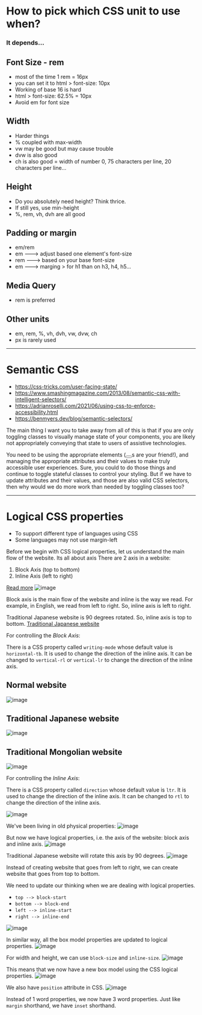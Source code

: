 # How to pick which CSS unit to use when?

### It depends...

## Font Size - rem

- most of the time 1 rem = 16px
- you can set it to html > font-size: 10px
- Working of base 16 is hard
- html > font-size: 62.5% = 10px
- Avoid em for font size

## Width

- Harder things
- % coupled with max-width
- vw may be good but may cause trouble
- dvw is also good
- ch is also good = width of number 0, 75 characters per line, 20 characters per line...

## Height

- Do you absolutely need height? Think thrice.
- If still yes, use min-height
- %, rem, vh, dvh are all good

## Padding or margin

- em/rem
- em ---> adjust based one element's font-size
- rem ---> based on your base font-size
- em ---> marging > for h1 than on h3, h4, h5...

## Media Query

- rem is preferred

## Other units

- em, rem, %, vh, dvh, vw, dvw, ch
- px is rarely used

---

# Semantic CSS

- https://css-tricks.com/user-facing-state/
- https://www.smashingmagazine.com/2013/08/semantic-css-with-intelligent-selectors/
- https://adrianroselli.com/2021/06/using-css-to-enforce-accessibility.html
- https://benmyers.dev/blog/semantic-selectors/

The main thing I want you to take away from all of this is that if you are only toggling classes to visually manage state of your components, you are likely not appropriately conveying that state to users of assistive technologies.

You need to be using the appropriate elements (<button></button>s are your friend!), and managing the appropriate attributes and their values to make truly accessible user experiences. Sure, you could to do those things and continue to toggle stateful classes to control your styling. But if we have to update attributes and their values, and those are also valid CSS selectors, then why would we do more work than needed by toggling classes too?

---

# Logical CSS properties

- To support different type of languages using CSS
- Some languages may not use margin-left

Before we begin with CSS logical properties, let us understand the main flow of the website. Its all about axis
There are 2 axis in a website:

1. Block Axis (top to bottom)
2. Inline Axis (left to right)

[Read more](https://www.geeksforgeeks.org/css-logical-properties/)
![image](/src/assets/1.png)

Block axis is the main flow of the website and inline is the way we read. For example, in English, we read from left to right. So, inline axis is left to right.

Traditional Japanese website is 90 degrees rotated. So, inline axis is top to bottom.
[Traditional Japanese website](https://huijing.github.io/zh-type/)

For controlling the _Block Axis_:

There is a CSS property called `writing-mode` whose default value is `horizontal-tb`. It is used to change the direction of the inline axis. It can be changed to `vertical-rl` or `vertical-lr` to change the direction of the inline axis.

## Normal website

![image](/src/assets/2.png)

## Traditional Japanese website

![image](/src/assets/3.png)

## Traditional Mongolian website

![image](/src/assets/4.png)

For controlling the _Inline Axis_:

There is a CSS property called `direction` whose default value is `ltr`. It is used to change the direction of the inline axis. It can be changed to `rtl` to change the direction of the inline axis.

![image](/src/assets/5.png)

We've been living in old physical properties:
![image](/src/assets/6.png)

But now we have logical properties, i.e. the axis of the website: block axis and inline axis.
![image](/src/assets/7.png)

Traditional Japanese website will rotate this axis by 90 degrees.
![image](/src/assets/8.png)

Instead of creating website that goes from left to right, we can create website that goes from top to bottom.

We need to update our thinking when we are dealing with logical properties.

- `top --> block-start`
- `bottom --> block-end`
- `left --> inline-start`
- `right --> inline-end`

![image](/src/assets/9.png)

In similar way, all the box model properties are updated to logical properties.
![image](/src/assets/10.png)

For width and height, we can use `block-size` and `inline-size`.
![image](/src/assets/11.png)

This means that we now have a new box model using the CSS logical properties.
![image](/src/assets/12.png)

We also have `position` attribute in CSS.
![image](/src/assets/13.png)

Instead of 1 word properties, we now have 3 word properties. Just like `margin` shorthand, we have `inset` shorthand.

